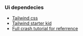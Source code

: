 ### Ui dependecies
- [Tailwind css](https://tailwindcss.com/)
- [Tailwind starter kid](https://www.creative-tim.com/learning-lab/tailwind-starter-kit/documentation/download)
- [Full crash tutorial for referrence](https://www.youtube.com/watch?v=mO3aXUgjnIE&t=1730s)